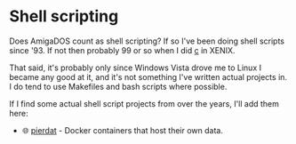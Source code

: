 # Shell scripting

Does AmigaDOS count as shell scripting? If so I've been doing shell scripts
since '93. If not then probably 99 or so when I did [c](../c) in XENIX.

That said, it's probably only since Windows Vista drove me to Linux I became any
good at it, and it's not something I've written actual projects in. I do tend to
use Makefiles and bash scripts where possible.

If I find some actual shell script projects from over the years, I'll add them
here:

* 🌐 [pierdat](https://github.com/bitplane/pierdat) -
  Docker containers that host their own data.
